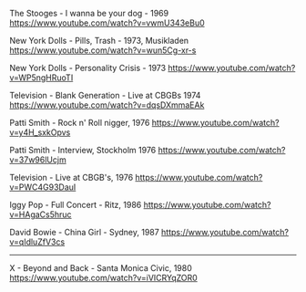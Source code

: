 The Stooges - I wanna be your dog - 1969
https://www.youtube.com/watch?v=vwmU343eBu0

New York Dolls - Pills, Trash - 1973, Musikladen
https://www.youtube.com/watch?v=wun5Cg-xr-s

New York Dolls - Personality Crisis - 1973
https://www.youtube.com/watch?v=WP5ngHRuoTI

Television - Blank Generation - Live at CBGBs 1974
https://www.youtube.com/watch?v=dqsDXmmaEAk

Patti Smith - Rock n' Roll nigger, 1976
https://www.youtube.com/watch?v=y4H_sxkOpvs

Patti Smith - Interview, Stockholm 1976
https://www.youtube.com/watch?v=37w96lUcjm

Television - Live at CBGB's, 1976
https://www.youtube.com/watch?v=PWC4G93DauI

Iggy Pop - Full Concert - Ritz, 1986
https://www.youtube.com/watch?v=HAgaCs5hruc

David Bowie - China Girl - Sydney, 1987
https://www.youtube.com/watch?v=qIdluZfV3cs

---

X - Beyond and Back - Santa Monica Civic, 1980
https://www.youtube.com/watch?v=iVICRYqZOR0
